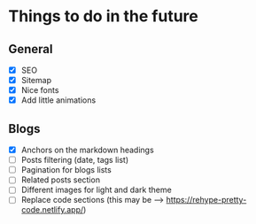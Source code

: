 # Things to do in the future

## General

- [x] SEO
- [x] Sitemap
- [x] Nice fonts
- [x] Add little animations

## Blogs

- [x] Anchors on the markdown headings
- [ ] Posts filtering (date, tags list)
- [ ] Pagination for blogs lists
- [ ] Related posts section
- [ ] Different images for light and dark theme
- [ ] Replace code sections (this may be --> https://rehype-pretty-code.netlify.app/)
